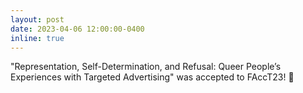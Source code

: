 ```yaml
---
layout: post
date: 2023-04-06 12:00:00-0400
inline: true
---
```


"Representation, Self-Determination, and Refusal: Queer People’s Experiences with Targeted Advertising" was accepted to FAccT23! 🎉
